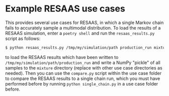 # Example RESAAS use cases
This provides several use cases for RESAAS, in which a single Markov chain fails to accurately sample a multimodal distribution. 
To load the results of a RESAAS simulation, enter a `poetry shell` and run the `resaas_results.py` script as follows:
```bash
$ python resaas_results.py /tmp/my/simulation/path production_run mixture
```
to load the RESAAS results which have been written to `/tmp/my/simulation/path/production_run` and write a NumPy "pickle" of all samples to the `mixture` directory (replace with other use case directories as needed). Then you can use the `compare.py` script within the use case folder to compare the RESAAS results to a single chain run, which you must have performed before by running `python single_chain.py` in a use case folder before.

